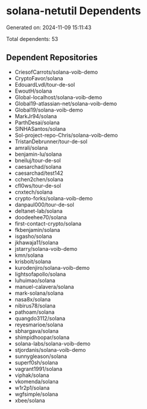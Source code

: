 # solana-netutil Dependents

Generated on: 2024-11-09 15:11:43

Total dependents: 53

## Dependent Repositories

- CriesofCarrots/solana-voib-demo
- CryptoFavor/solana
- EdouardLvdl/tour-de-sol
- EwoutH/solana
- Global-localhost/solana-voib-demo
- Global19-atlassian-net/solana-voib-demo
- Global19/solana-voib-demo
- MarkJr94/solana
- ParthDesai/solana
- SINHASantos/solana
- Sol-project-repo-Chris/solana-voib-demo
- TristanDebrunner/tour-de-sol
- amrali/solana
- benjamin-lu/solana
- bneiluj/tour-de-sol
- caesarchad/solana
- caesarchad/test142
- cchen2chen/solana
- cfl0ws/tour-de-sol
- cnxtech/solana
- crypto-forks/solana-voib-demo
- danpaul000/tour-de-sol
- deltanet-lab/solana
- doodeehee70/solana
- first-contact-crypto/solana
- fkbenjamin/solana
- isgasho/solana
- jkhawaja11/solana
- jstarry/solana-voib-demo
- kmn/solana
- krisboit/solana
- kurodenjiro/solana-voib-demo
- lightsofapollo/solana
- luhuimao/solana
- manuel-calavera/solana
- mark-solana/solana
- nasa8x/solana
- nibirus78/solana
- pathoam/solana
- quangdo3112/solana
- reyesmarioe/solana
- sbhargava/solana
- shimpidhoopar/solana
- solana-labs/solana-voib-demo
- stjordanis/solana-voib-demo
- sunnygleason/solana
- superf0sh/solana
- vagrant1991/solana
- viphak/solana
- vkomenda/solana
- w1r2p1/solana
- wgfsimple/solana
- xbee/solana
